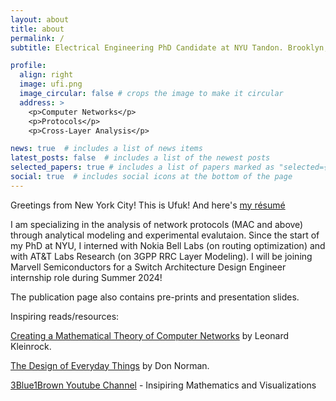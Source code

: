 ```yaml
---
layout: about
title: about
permalink: /
subtitle: Electrical Engineering PhD Candidate at NYU Tandon. Brooklyn, NY.

profile:
  align: right
  image: ufi.png
  image_circular: false # crops the image to make it circular
  address: >
    <p>Computer Networks</p>
    <p>Protocols</p>
    <p>Cross-Layer Analysis</p>

news: true  # includes a list of news items
latest_posts: false  # includes a list of the newest posts
selected_papers: true # includes a list of papers marked as "selected={true}"
social: true  # includes social icons at the bottom of the page
---
```


Greetings from New York City! This is Ufuk! And here's [my résumé](assets/pdf/Ufuk_Usubutun_Resume.pdf)

I am specializing in the analysis of network protocols (MAC and above) through analytical modeling and experimental evalutaion. Since the start of my PhD at NYU, I interned with Nokia Bell Labs (on routing optimization) and with AT&T Labs Research (on 3GPP RRC Layer Modeling). I will be joining Marvell Semiconductors for a Switch Architecture Design Engineer internship role during Summer 2024!

The publication page also contains pre-prints and presentation slides.

Inspiring reads/resources:

[Creating a Mathematical Theory of Computer Networks](https://www.researchgate.net/publication/220244226_Creating_a_Mathematical_Theory_of_Computer_Networks) by Leonard Kleinrock.

[The Design of Everyday Things](https://www.amazon.com/Design-Everyday-Things-Revised-Expanded/dp/0465050654) by Don Norman.

[3Blue1Brown Youtube Channel](https://www.youtube.com/@3blue1brown) - Insipiring Mathematics and Visualizations

<!---
your comment goes here
and here
Write your biography here. Tell the world about yourself. Link to your favorite [subreddit](http://reddit.com). You can put a picture in, too. The code is already in, just name your picture `prof_pic.jpg` and put it in the `img/` folder.

Put your address / P.O. box / other info right below your picture. You can also disable any of these elements by editing `profile` property of the YAML header of your `_pages/about.md`. Edit `_bibliography/papers.bib` and Jekyll will render your [publications page](/al-folio/publications/) automatically.

Link to your social media connections, too. This theme is set up to use [Font Awesome icons](http://fortawesome.github.io/Font-Awesome/) and [Academicons](https://jpswalsh.github.io/academicons/), like the ones below. Add your Facebook, Twitter, LinkedIn, Google Scholar, or just disable all of them.
-->

